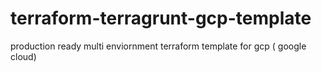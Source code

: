 # terraform-terragrunt-gcp-template
production ready multi enviornment terraform template for gcp ( google cloud)
